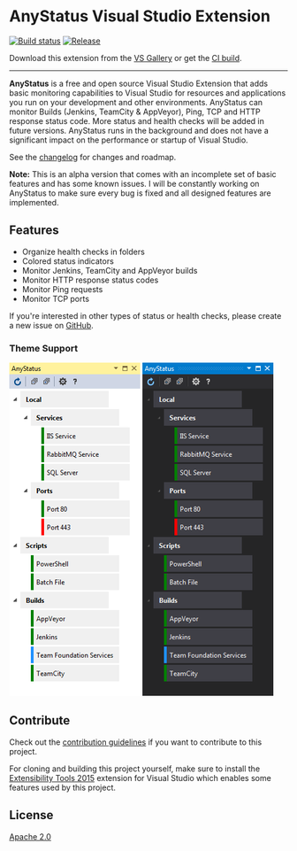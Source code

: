 ﻿# AnyStatus Visual Studio Extension

[![Build status](https://ci.appveyor.com/api/projects/status/bqr0m4e08nfkb6g2?svg=true)](https://ci.appveyor.com/project/AlonAmsalem/anystatus)
[![Release](https://img.shields.io/badge/release-v0.7-blue.svg)](https://visualstudiogallery.msdn.microsoft.com/d2262fef-aeca-45dd-9c8c-87c290ee4eb0)

Download this extension from the [VS Gallery](https://visualstudiogallery.msdn.microsoft.com/d2262fef-aeca-45dd-9c8c-87c290ee4eb0)
or get the [CI build](http://vsixgallery.com/#/extension/AnyStatus.VSPackage.6f25620d-ff50-42d1-89da-709a45cebe10/).

---------------------------------------

**AnyStatus** is a free and open source Visual Studio Extension that adds basic monitoring capabilities to Visual Studio for resources and applications you run on your development and other environments. AnyStatus can monitor Builds (Jenkins, TeamCity & AppVeyor), Ping, TCP and HTTP response status code. More status and health checks will be added in future versions. AnyStatus runs in the background and does not have a significant impact on the performance or startup of Visual Studio.

See the [changelog](CHANGELOG.md) for changes and roadmap.

**Note:** This is an alpha version that comes with an incomplete set of basic features and has some known issues. I will be constantly working on AnyStatus to make sure every bug is fixed and all designed features are implemented.

## Features 

- Organize health checks in folders
- Colored status indicators
- Monitor Jenkins, TeamCity and AppVeyor builds
- Monitor HTTP response status codes
- Monitor Ping requests
- Monitor TCP ports

If you're interested in other types of status or health checks, please create a new issue on [GitHub](https://github.com/AlonAm/AnyStatus/issues).

### Theme Support

![Blue Theme](art/Screenshot_blue.png)
![Dark Theme](art/Screenshot_dark.png)

## Contribute

Check out the [contribution guidelines](CONTRIBUTING.md)
if you want to contribute to this project.

For cloning and building this project yourself, make sure
to install the
[Extensibility Tools 2015](https://visualstudiogallery.msdn.microsoft.com/ab39a092-1343-46e2-b0f1-6a3f91155aa6)
extension for Visual Studio which enables some features
used by this project.

## License

[Apache 2.0](https://github.com/AlonAm/AnyStatus/blob/master/LICENSE)

